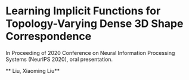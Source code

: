 
# Learning Implicit Functions for Topology-Varying Dense 3D Shape Correspondence
In Proceeding of 2020 Conference on Neural Information Processing Systems (NeurIPS 2020), oral presentation.

** Liu,   Xiaoming Liu**
